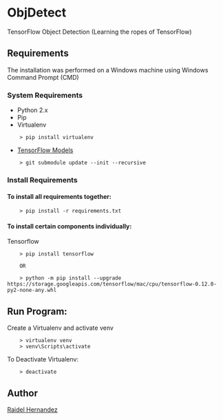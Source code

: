 # ObjDetect
TensorFlow Object Detection (Learning the ropes of TensorFlow)

## Requirements
The installation was performed on a Windows machine using Windows Command Prompt (CMD)

### System Requirements
* Python 2.x
* Pip
* Virtualenv
```
    > pip install virtualenv
```
* [TensorFlow Models](https://github.com/tensorflow/models)
```
    > git submodule update --init --recursive
```

### Install Requirements
#### To install all requirements together:
```
    > pip install -r requirements.txt
```
#### To install certain components individually:
Tensorflow
```
    > pip install tensorflow

    OR

    > python -m pip install --upgrade https://storage.googleapis.com/tensorflow/mac/cpu/tensorflow-0.12.0-py2-none-any.whl
```

## Run Program:
Create a Virtualenv and activate venv
```
    > virtualenv venv
    > venv\Scripts\activate
```
To Deactivate Virtualenv:
```
    > deactivate
```

## Author
[Raidel Hernandez](https://github.com/raidel123)
